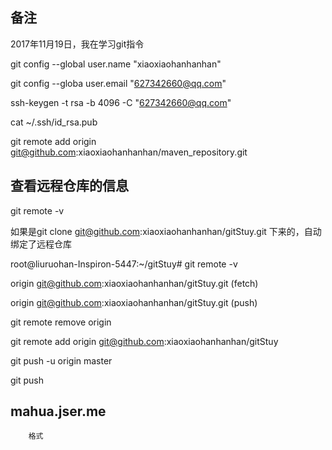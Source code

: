 ## 备注
2017年11月19日，我在学习git指令

git config --global user.name "xiaoxiaohanhanhan"

git config --globa user.email "627342660@qq.com"
 
ssh-keygen -t rsa -b 4096 -C "627342660@qq.com"

cat ~/.ssh/id_rsa.pub


git remote add origin git@github.com:xiaoxiaohanhanhan/maven_repository.git

## 查看远程仓库的信息
git remote -v

如果是git clone git@github.com:xiaoxiaohanhanhan/gitStuy.git 下来的，自动绑定了远程仓库

root@liuruohan-Inspiron-5447:~/gitStuy# git remote -v

origin  git@github.com:xiaoxiaohanhanhan/gitStuy.git (fetch)

origin  git@github.com:xiaoxiaohanhanhan/gitStuy.git (push)


git remote remove origin

git remote add origin git@github.com:xiaoxiaohanhanhan/gitStuy

git push -u origin master

git push

## mahua.jser.me

		格式


